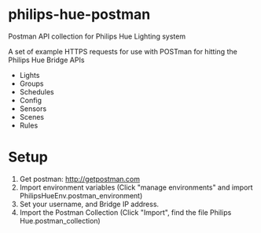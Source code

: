 # philips-hue-postman
Postman API collection for Philips Hue Lighting system

A set of example HTTPS requests for use with POSTman for hitting the Philips Hue Bridge APIs

* Lights
* Groups
* Schedules
* Config
* Sensors
* Scenes
* Rules

# Setup

1.  Get postman:  http://getpostman.com
2.  Import environment variables (Click "manage environments" and import PhilipsHueEnv.postman_environment)
3.  Set your username, and Bridge IP address.
4.  Import the Postman Collection (Click "Import", find the file Philips Hue.postman_collection)
